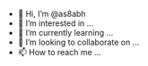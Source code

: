 - 👋 Hi, I’m @as8abh
- 👀 I’m interested in ...
- 🌱 I’m currently learning ...
- 💞️ I’m looking to collaborate on ...
- 📫 How to reach me ...

<!---
as8abh/as8abh is a ✨ special ✨ repository because its `README.md` (this file) appears on your GitHub profile.
You can click the Preview link to take a look at your changes.
--->
